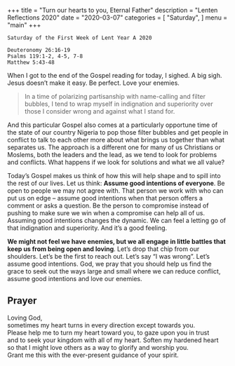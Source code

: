 +++
title = "Turn our hearts to you, Eternal Father"
description = "Lenten Reflections 2020"
date = "2020-03-07"
categories = [
    "Saturday",
]
menu = "main"
+++

```
Saturday of the First Week of Lent Year A 2020

Deuteronomy 26:16-19
Psalms 119:1-2, 4-5, 7-8
Matthew 5:43-48

```

When I got to the end of the Gospel reading for today, I sighed. A big sigh. Jesus doesn’t make it easy. Be perfect. Love your enemies. 

>In a time of polarizing partisanship with name-calling and filter bubbles, I tend to wrap myself in indignation and superiority over those I consider wrong and against what I stand for. 

And this particular Gospel also comes at a particularly opportune time of the state of our country Nigeria to pop those filter bubbles and get people in conflict to talk to each other more about what brings us together than what separates us. The approach is a different one for many of us Christians or Moslems, both the leaders and the lead, as we tend to look for problems and conflicts. What happens if we look for solutions and what we all value? 

Today’s Gospel makes us think of how this will help shape and to spill into the rest of our lives. Let us think: **Assume good intentions of everyone**. Be open to people we may not agree with. That person we work with who can put us on edge – assume good intentions when that person offers a comment or asks a question. Be the person to compromise instead of pushing to make sure we win when a compromise can help all of us. Assuming good intentions changes the dynamic. We can feel a letting go of that indignation and superiority. And it’s a good feeling.

**We might not feel we have enemies, but we all engage in little battles that keep us from being open and loving**. Let’s drop that chip from our shoulders. Let’s be the first to reach out. Let’s say “I was wrong”. Let’s assume good intentions. God, we pray that you should help us find the grace to seek out the ways large and small where we can reduce conflict, assume good intentions and love our enemies. 


## Prayer

Loving God,  
sometimes my heart turns in every direction except towards you.  
Please help me to turn my heart toward you, to gaze upon you in trust  
and to seek your kingdom with all of my heart.  Soften my hardened heart  
so that I might love others as a way to glorify and worship you.  
Grant me this with the ever-present guidance of your spirit. 
